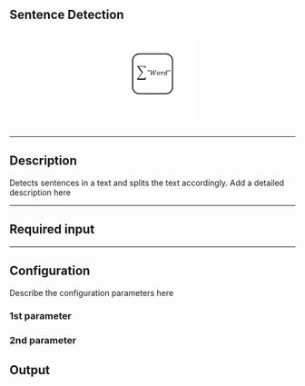## Sentence Detection

<p align="center"> 
    <img src="icon.png" width="150px;" class="pe-image-documentation"/>
</p>

***

## Description

Detects sentences in a text and splits the text accordingly.
Add a detailed description here

***

## Required input


***

## Configuration

Describe the configuration parameters here

### 1st parameter


### 2nd parameter

## Output